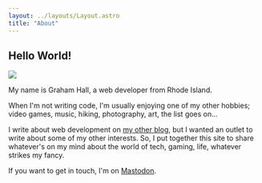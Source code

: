 ```yaml
---
layout: ../layouts/Layout.astro
title: "About"
---
```


## Hello World!

![](/portrait.png)

My name is Graham Hall, a web developer from Rhode Island.

When I'm not writing code, I'm usually enjoying one of my other hobbies; video games, music, hiking, photography, art, the list goes on...

I write about web development on [my other blog](https://ghall.dev/blog), but I wanted an outlet to write about some of my other interests. So, I put together this site to share whatever's on my mind about the world of tech, gaming, life, whatever strikes my fancy.

If you want to get in touch, I'm on [Mastodon](https://home.social/@ghalldev).
